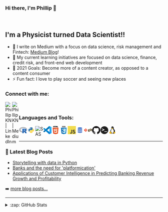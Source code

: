 ### Hi there, I'm Phillip 👋

<br />

## I'm a Physicist turned Data Scientist!!

- 🔭 I write on Medium with a focus on data science, risk management and Fintech: [Medium Blog][blog]!
- 🌱 My current learning initiatives are focused on data science, finance, credit risk, and front-end web development
- 🥅 2021 Goals: Become more of a content creator, as opposed to a content consumer
- ⚡ Fun fact: I love to play soccer and seeing new places

### Connect with me:

[<img align="left" alt="PhillipKN | LinkedIn" width="22px" src="https://cdn.jsdelivr.net/npm/simple-icons@v3/icons/linkedin.svg" />][linkedin]
[<img align="left" alt="PhillipKN | Medium" width="22px" src="https://cdn.jsdelivr.net/npm/simple-icons@v3/icons/medium.svg" />][blog]


<br />

### Languages and Tools:

<img align="left" alt="R" width="26px" src="https://raw.githubusercontent.com/github/explore/80688e429a7d4ef2fca1e82350fe8e3517d3494d/topics/r/r.png" />

<img align="left" alt="Python" width="26px" src="https://raw.githubusercontent.com/github/explore/80688e429a7d4ef2fca1e82350fe8e3517d3494d/topics/python/python.png" />

<img align="left" alt="SAS" width="26px" src="https://upload.wikimedia.org/wikipedia/commons/thumb/1/10/SAS_logo_horiz.svg/1280px-SAS_logo_horiz.svg.png" />

<img align="left" alt="Visual Studio Code" width="26px" src="https://raw.githubusercontent.com/github/explore/80688e429a7d4ef2fca1e82350fe8e3517d3494d/topics/visual-studio-code/visual-studio-code.png" />

<img align="left" alt="HTML5" width="26px" src="https://raw.githubusercontent.com/github/explore/80688e429a7d4ef2fca1e82350fe8e3517d3494d/topics/html/html.png" />

<img align="left" alt="CSS3" width="26px" src="https://raw.githubusercontent.com/github/explore/80688e429a7d4ef2fca1e82350fe8e3517d3494d/topics/css/css.png" />

<img align="left" alt="JavaScript" width="26px" src="https://raw.githubusercontent.com/github/explore/80688e429a7d4ef2fca1e82350fe8e3517d3494d/topics/javascript/javascript.png" />

<img align="left" alt="SQL" width="26px" src="https://raw.githubusercontent.com/github/explore/80688e429a7d4ef2fca1e82350fe8e3517d3494d/topics/sql/sql.png" />

<img align="left" alt="Git" width="26px" src="https://raw.githubusercontent.com/github/explore/80688e429a7d4ef2fca1e82350fe8e3517d3494d/topics/git/git.png" />

<img align="left" alt="GitHub" width="26px" src="https://raw.githubusercontent.com/github/explore/78df643247d429f6cc873026c0622819ad797942/topics/github/github.png" />

<img align="left" alt="Terminal" width="26px" src="https://raw.githubusercontent.com/github/explore/80688e429a7d4ef2fca1e82350fe8e3517d3494d/topics/terminal/terminal.png" />

<img align="left" alt="Linux" width="26px" src="https://raw.githubusercontent.com/github/explore/80688e429a7d4ef2fca1e82350fe8e3517d3494d/topics/linux/linux.png" />

<br />
<br />

---

### 📕 Latest Blog Posts

<!-- BLOG-POST-LIST:START -->
- [Storytelling with data in Python](https://medium.com/@phillipheita/storytelling-with-data-in-python-a6e1eebfa91b)
- [Banks and the need for 'platformication'](https://medium.com/@phillipheita/banks-and-the-need-for-platformication-d8d8fca901e7)
- [Applications of Customer Intelligence in Predicting Banking Revenue Growth and Profitability](https://medium.com/@phillipheita/applications-of-customer-intelligence-in-predicting-banking-revenue-growth-and-profitability-for-4bf19067f9ed)
<!-- BLOG-POST-LIST:END -->

➡️ [more blog posts...](https://medium.com/@phillipheita)

---

<details>
  <summary>:zap: GitHub Stats</summary>

  <img align="left" alt="Phillip's GitHub Stats" src="https://github-readme-stats.PhillipKN.vercel.app/api?username=PhillipKN&show_icons=true&hide_border=true" />

</details>

[linkedin]: https://www.linkedin.com/in/phillip-heita
[blog]: https://medium.com/@phillipheita

